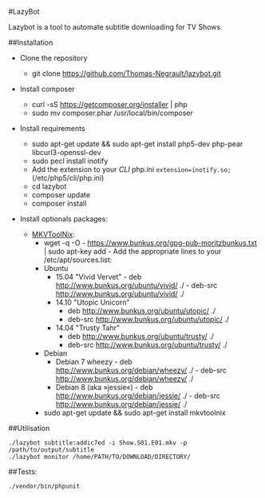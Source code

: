 #LazyBot

Lazybot is a tool to automate subtitle downloading for TV Shows


##Installation
- Clone the repository
    - git clone https://github.com/Thomas-Negrault/lazybot.git
- Install composer
    - curl -sS https://getcomposer.org/installer | php
    - sudo mv composer.phar /usr/local/bin/composer
- Install requirements
    - sudo apt-get update && sudo apt-get install php5-dev php-pear libcurl3-openssl-dev
    - sudo pecl install inotify
    - Add the extension to your *CLI* php.ini `extension=inotify.so;` (/etc/php5/cli/php.ini)
    - cd lazybot
    - composer update
    - composer install

- Install optionals packages:
    - [MKVToolNix]([https://www.bunkus.org/videotools/mkvtoolnix/downloads.html):
        - wget -q -O - https://www.bunkus.org/gpg-pub-moritzbunkus.txt | sudo apt-key add -
	Add the appropriate lines to your /etc/apt/sources.list:
		- Ubuntu
			- 15.04 "Vivid Vervet"
				  - deb http://www.bunkus.org/ubuntu/vivid/ ./
				  - deb-src http://www.bunkus.org/ubuntu/vivid/ ./
			- 14.10 "Utopic Unicorn"
				- deb http://www.bunkus.org/ubuntu/utopic/ ./
				- deb-src http://www.bunkus.org/ubuntu/utopic/ ./
			- 14.04 "Trusty Tahr"
				- deb http://www.bunkus.org/ubuntu/trusty/ ./
				- deb-src http://www.bunkus.org/ubuntu/trusty/ ./
		- Debian
			- Debian 7 wheezy
				        - deb http://www.bunkus.org/debian/wheezy/ ./
				        - deb-src http://www.bunkus.org/debian/wheezy/ ./
			- Debian 8 (aka »jessie«)
				        - deb http://www.bunkus.org/debian/jessie/ ./
				        - deb-src http://www.bunkus.org/debian/jessie/ ./
        - sudo apt-get update && sudo apt-get install mkvtoolnix



##Utilisation

``` 
./lazybot subtitle:addic7ed -i Show.S01.E01.mkv -p /path/to/output/subtitle
./lazybot monitor /home/PATH/TO/DOWNLOAD/DIRECTORY/

```

##Tests:

```
./vendor/bin/phpunit
```
